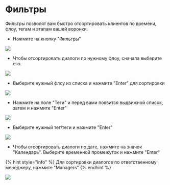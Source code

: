 # Фильтры

Фильтры позволят вам быстро отсортировать клиентов по времени, флоу, тегам и этапам вашей воронки.

* Нажмите на кнопку "Фильтры"

![](https://ajeuwbhvhr.cloudimg.io/colony-recorder.s3.amazonaws.com/files/2024-09-28/6d5a73a6-3fa1-40ed-b4eb-08a0c5ccaa10/user_cropped_screenshot.jpeg?tl_px=0,0\&br_px=1719,951\&force_format=jpeg\&q=100\&width=1120.0\&wat=1\&wat_opacity=1\&wat_gravity=northwest\&wat_url=https://colony-recorder.s3.amazonaws.com/images/watermarks/EAB308_standard.png\&wat_pad=367,85)

* Чтобы отсортировать диалоги по нужному флоу, сначала выберите его.

![](https://ajeuwbhvhr.cloudimg.io/colony-recorder.s3.amazonaws.com/files/2024-09-28/29d10262-56d4-4587-a83e-58c7c8ee737a/user_cropped_screenshot.jpeg?tl_px=0,0\&br_px=1252,842\&force_format=jpeg\&q=100\&width=1120.0\&wat=1\&wat_opacity=1\&wat_gravity=northwest\&wat_url=https://colony-recorder.s3.amazonaws.com/images/watermarks/EAB308_standard.png\&wat_pad=328,285)

* Выберите нужный флоу из списка и нажмите "Enter" для сортировки&#x20;

![](https://ajeuwbhvhr.cloudimg.io/colony-recorder.s3.amazonaws.com/files/2024-09-28/09bb14d2-0772-494e-b059-00aa0a248b13/user_cropped_screenshot.jpeg?tl_px=0,0\&br_px=1240,927\&force_format=jpeg\&q=100\&width=1120.0\&wat=1\&wat_opacity=1\&wat_gravity=northwest\&wat_url=https://colony-recorder.s3.amazonaws.com/images/watermarks/EAB308_standard.png\&wat_pad=489,359)

* Нажмите на поле "Теги"  и перед вами появится выдвижной список, затем и нажмите "Enter"

![](https://ajeuwbhvhr.cloudimg.io/colony-recorder.s3.amazonaws.com/files/2024-09-28/de6a7eba-357a-4738-a063-cc990f5ad979/user_cropped_screenshot.jpeg?tl_px=0,0\&br_px=1286,961\&force_format=jpeg\&q=100\&width=1120.0\&wat=1\&wat_opacity=1\&wat_gravity=northwest\&wat_url=https://colony-recorder.s3.amazonaws.com/images/watermarks/EAB308_standard.png\&wat_pad=494,344)

* Выберите нужный тег/теги и нажмите "Enter"

![](https://ajeuwbhvhr.cloudimg.io/colony-recorder.s3.amazonaws.com/files/2024-09-28/c6fcef7e-c767-4dbc-8ac5-a6af7376a748/ascreenshot.jpeg?tl_px=0,578\&br_px=1719,1539\&force_format=jpeg\&q=100\&width=1120.0\&wat=1\&wat_opacity=1\&wat_gravity=northwest\&wat_url=https://colony-recorder.s3.amazonaws.com/images/watermarks/EAB308_standard.png\&wat_pad=241,276)

* Чтобы отсортировать диалоги по дате, нажмите на значок "Календарь". Выберите временной промежуток и нажмите "Enter"

{% hint style="info" %}
Для сортировки диалогов по ответственному менеджеру, нажмите "Managers"
{% endhint %}

![](https://ajeuwbhvhr.cloudimg.io/colony-recorder.s3.amazonaws.com/files/2024-09-28/beede96d-9ec7-4044-9510-de729c7272de/user_cropped_screenshot.jpeg?tl_px=0,90\&br_px=1281,1051\&force_format=jpeg\&q=100\&width=1120.0\&wat=1\&wat_opacity=1\&wat_gravity=northwest\&wat_url=https://colony-recorder.s3.amazonaws.com/images/watermarks/EAB308_standard.png\&wat_pad=477,384)

